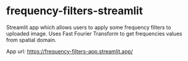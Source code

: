 # frequency-filters-streamlit
Streamlit app which allows users to apply some frequency filters to uploaded image. Uses Fast Fourier Transform to get frequencies values from spatial domain. 

App url: https://frequency-filters-app.streamlit.app/
